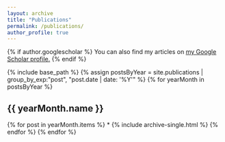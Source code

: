 ```yaml
---
layout: archive
title: "Publications"
permalink: /publications/
author_profile: true
---
```


{% if author.googlescholar %}
  You can also find my articles on <u><a href="{{author.googlescholar}}">my Google Scholar profile</a>.</u>
{% endif %}

{% include base_path %}
{% assign postsByYear = site.publications | group_by_exp:"post", "post.date | date: '%Y'"  %}
{% for yearMonth in postsByYear %}
  <h2>{{ yearMonth.name }}</h2>
      {% for post in yearMonth.items %}
       *  {% include archive-single.html %}
      {% endfor %}
{% endfor %}

